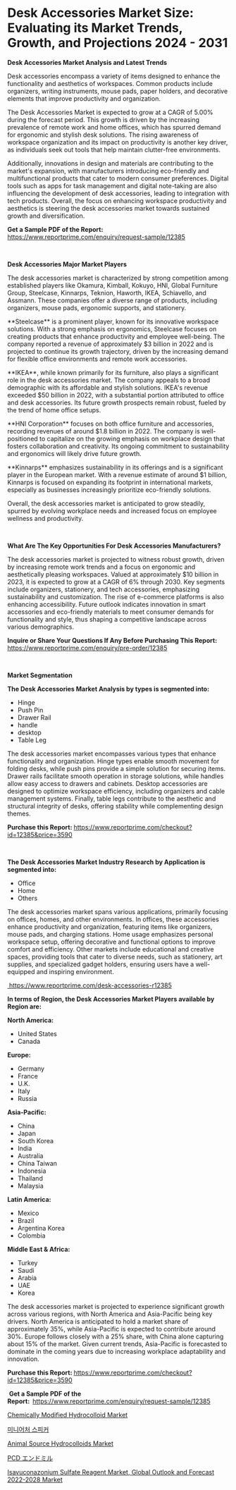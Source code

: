 <p><h1>Desk Accessories Market Size: Evaluating its Market Trends, Growth, and Projections 2024 - 2031</h1></p><p><strong>Desk Accessories Market Analysis and Latest Trends</strong></p>
<p><p>Desk accessories encompass a variety of items designed to enhance the functionality and aesthetics of workspaces. Common products include organizers, writing instruments, mouse pads, paper holders, and decorative elements that improve productivity and organization. </p><p>The Desk Accessories Market is expected to grow at a CAGR of 5.00% during the forecast period. This growth is driven by the increasing prevalence of remote work and home offices, which has spurred demand for ergonomic and stylish desk solutions. The rising awareness of workspace organization and its impact on productivity is another key driver, as individuals seek out tools that help maintain clutter-free environments. </p><p>Additionally, innovations in design and materials are contributing to the market's expansion, with manufacturers introducing eco-friendly and multifunctional products that cater to modern consumer preferences. Digital tools such as apps for task management and digital note-taking are also influencing the development of desk accessories, leading to integration with tech products. Overall, the focus on enhancing workspace productivity and aesthetics is steering the desk accessories market towards sustained growth and diversification.</p></p>
<p><strong>Get a Sample PDF of the Report:&nbsp;</strong> <a href="https://www.reportprime.com/enquiry/request-sample/12385">https://www.reportprime.com/enquiry/request-sample/12385</a></p>
<p>&nbsp;</p>
<p><strong>Desk Accessories Major Market Players</strong></p>
<p><p>The desk accessories market is characterized by strong competition among established players like Okamura, Kimball, Kokuyo, HNI, Global Furniture Group, Steelcase, Kinnarps, Teknion, Haworth, IKEA, Schiavello, and Assmann. These companies offer a diverse range of products, including organizers, mouse pads, ergonomic supports, and stationery.</p><p>**Steelcase** is a prominent player, known for its innovative workspace solutions. With a strong emphasis on ergonomics, Steelcase focuses on creating products that enhance productivity and employee well-being. The company reported a revenue of approximately $3 billion in 2022 and is projected to continue its growth trajectory, driven by the increasing demand for flexible office environments and remote work accessories.</p><p>**IKEA**, while known primarily for its furniture, also plays a significant role in the desk accessories market. The company appeals to a broad demographic with its affordable and stylish solutions. IKEA's revenue exceeded $50 billion in 2022, with a substantial portion attributed to office and desk accessories. Its future growth prospects remain robust, fueled by the trend of home office setups.</p><p>**HNI Corporation** focuses on both office furniture and accessories, recording revenues of around $1.8 billion in 2022. The company is well-positioned to capitalize on the growing emphasis on workplace design that fosters collaboration and creativity. Its ongoing commitment to sustainability and ergonomics will likely drive future growth.</p><p>**Kinnarps** emphasizes sustainability in its offerings and is a significant player in the European market. With a revenue estimate of around $1 billion, Kinnarps is focused on expanding its footprint in international markets, especially as businesses increasingly prioritize eco-friendly solutions.</p><p>Overall, the desk accessories market is anticipated to grow steadily, spurred by evolving workplace needs and increased focus on employee wellness and productivity.</p></p>
<p>&nbsp;</p>
<p><strong>What Are The Key Opportunities For Desk Accessories Manufacturers?</strong></p>
<p><p>The desk accessories market is projected to witness robust growth, driven by increasing remote work trends and a focus on ergonomic and aesthetically pleasing workspaces. Valued at approximately $10 billion in 2023, it is expected to grow at a CAGR of 6% through 2030. Key segments include organizers, stationery, and tech accessories, emphasizing sustainability and customization. The rise of e-commerce platforms is also enhancing accessibility. Future outlook indicates innovation in smart accessories and eco-friendly materials to meet consumer demands for functionality and style, thus shaping a competitive landscape across various demographics.</p></p>
<p><strong>Inquire or Share Your Questions If Any Before Purchasing This Report:</strong> <a href="https://www.reportprime.com/enquiry/pre-order/12385">https://www.reportprime.com/enquiry/pre-order/12385</a></p>
<p>&nbsp;</p>
<p><strong>Market Segmentation</strong></p>
<p><strong>The Desk Accessories Market Analysis by types is segmented into:</strong></p>
<p><ul><li>Hinge</li><li>Push Pin</li><li>Drawer Rail</li><li>handle</li><li>desktop</li><li>Table Leg</li></ul></p>
<p><p>The desk accessories market encompasses various types that enhance functionality and organization. Hinge types enable smooth movement for folding desks, while push pins provide a simple solution for securing items. Drawer rails facilitate smooth operation in storage solutions, while handles allow easy access to drawers and cabinets. Desktop accessories are designed to optimize workspace efficiency, including organizers and cable management systems. Finally, table legs contribute to the aesthetic and structural integrity of desks, offering stability while complementing design themes.</p></p>
<p><strong>Purchase this Report:&nbsp;</strong><a href="https://www.reportprime.com/checkout?id=12385&price=3590">https://www.reportprime.com/checkout?id=12385&price=3590</a></p>
<p>&nbsp;</p>
<p><strong>The Desk Accessories Market Industry Research by Application is segmented into:</strong></p>
<p><ul><li>Office</li><li>Home</li><li>Others</li></ul></p>
<p><p>The desk accessories market spans various applications, primarily focusing on offices, homes, and other environments. In offices, these accessories enhance productivity and organization, featuring items like organizers, mouse pads, and charging stations. Home usage emphasizes personal workspace setup, offering decorative and functional options to improve comfort and efficiency. Other markets include educational and creative spaces, providing tools that cater to diverse needs, such as stationery, art supplies, and specialized gadget holders, ensuring users have a well-equipped and inspiring environment.</p></p>
<p><a href="https://www.reportprime.com/desk-accessories-r12385">&nbsp;https://www.reportprime.com/desk-accessories-r12385</a></p>
<p><strong>In terms of Region, the Desk Accessories Market Players available by Region are:</strong></p>
<p>
    <p> <strong> North America: </strong>
        <ul>
            <li>United States</li>
            <li>Canada</li>
        </ul>
        </p> 
    <p> <strong> Europe: </strong>
        <ul>
            <li>Germany</li>
            <li>France</li>
            <li>U.K.</li>
            <li>Italy</li>
            <li>Russia</li>
        </ul>
        </p> 
    <p> <strong> Asia-Pacific: </strong>
        <ul>
            <li>China</li>
            <li>Japan</li>
            <li>South Korea</li>
            <li>India</li>
            <li>Australia</li>
            <li>China Taiwan</li>
            <li>Indonesia</li>
            <li>Thailand</li>
            <li>Malaysia</li>
        </ul>
        </p> 
    <p> <strong> Latin America: </strong>
        <ul>
            <li>Mexico</li>
            <li>Brazil</li>
            <li>Argentina Korea</li>
            <li>Colombia</li>
        </ul>
        </p> 
    <p> <strong> Middle East & Africa: </strong>
        <ul>
            <li>Turkey</li>
            <li>Saudi</li>
            <li>Arabia</li>
            <li>UAE</li>
            <li>Korea</li>
        </ul>
    </p>
    </p>
<p><p>The desk accessories market is projected to experience significant growth across various regions, with North America and Asia-Pacific being key drivers. North America is anticipated to hold a market share of approximately 35%, while Asia-Pacific is expected to contribute around 30%. Europe follows closely with a 25% share, with China alone capturing about 15% of the market. Given current trends, Asia-Pacific is forecasted to dominate in the coming years due to increasing workplace adaptability and innovation.</p></p>
<p><strong>Purchase this Report: </strong><a href="https://www.reportprime.com/checkout?id=12385&price=3590">https://www.reportprime.com/checkout?id=12385&price=3590</a></p>
<p>&nbsp;<strong>Get a Sample PDF of the Report:&nbsp;&nbsp;</strong><a href="https://www.reportprime.com/enquiry/request-sample/12385">https://www.reportprime.com/enquiry/request-sample/12385</a></p>
<p><strong></strong></p>
<p><p><a href="https://issuu.com/reportprime-2/docs/chemically-modified-hydrocolloid-ma_be0cc6f2da7cff">Chemically Modified Hydrocolloid Market</a></p><p><a href="https://medium.com/@jennaduke56/%EB%AF%B8%EB%8B%88%EC%96%B4%EC%B2%98-%EC%8A%A4%ED%94%BC%EC%BB%A4-%EC%8B%9C%EC%9E%A5-%EB%8F%99%ED%96%A5-%EB%B0%8F-%EC%8B%9C%EC%9E%A5-%EC%84%B1%EC%9E%A5-%EC%A0%84%EB%A7%9D-2024-2031-174a638a0628">미니어처 스피커</a></p><p><a href="https://issuu.com/reportprime-2/docs/animal-source-hydrocolloids-market-_0032614b7420f1">Animal Source Hydrocolloids Market</a></p><p><a href="https://medium.com/@sheilabruen2023/pcd%E3%82%A8%E3%83%B3%E3%83%89%E3%83%9F%E3%83%AB%E5%B8%82%E5%A0%B4%E3%81%AE%E3%82%B5%E3%82%A4%E3%82%BA%E3%81%A8%E3%82%B7%E3%82%A7%E3%82%A2%E5%88%86%E6%9E%90-%E6%88%90%E9%95%B7%E3%83%88%E3%83%AC%E3%83%B3%E3%83%89%E3%81%A8%E4%BA%88%E6%B8%AC2024%E5%B9%B4-2031%E5%B9%B4-e7e87fad2099">PCD エンドミル</a></p><p><a href="https://www.linkedin.com/pulse/isavuconazonium-sulfate-reagent-market-global-outlook-forecast-0tvrf?trackingId=aJKdsyrNR1%2BEJN7ayOp66w%3D%3D">Isavuconazonium Sulfate Reagent Market, Global Outlook and Forecast 2022-2028 Market</a></p></p>